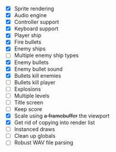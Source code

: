 - [x] Sprite rendering
- [x] Audio engine
- [x] Controller support
- [x] Keyboard support
- [x] Player ship
- [x] Fire bullets
- [x] Enemy ships
- [ ] Multiple enemy ship types
- [x] Enemy bullets
- [x] Enemy bullet sound
- [x] Bullets kill enemies
- [ ] Bullets kill player
- [ ] Explosions
- [ ] Multiple levels
- [ ] Title screen
- [ ] Keep score
- [x] Scale using ~~a framebuffer~~ the viewport
- [x] Get rid of copying into render list
- [ ] Instanced draws
- [ ] Clean up globals 
- [ ] Robust WAV file parsing